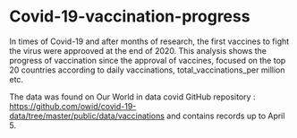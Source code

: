 # Covid-19-vaccination-progress

In times of Covid-19 and after months of research, the first vaccines to fight the virus were approoved at the end of 2020. This analysis shows the progress of vaccination since the approval of vaccines, focused on the top 20 countries according to daily vaccinations, total_vaccinations_per million etc.

The data was found on Our World in data covid GitHub repository : https://github.com/owid/covid-19-data/tree/master/public/data/vaccinations and contains records up to April 5. 
